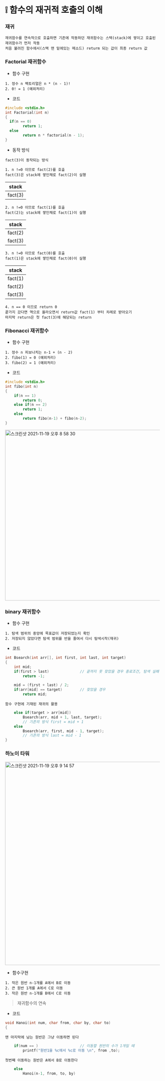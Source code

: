 # :grey_exclamation: 함수의 재귀적 호출의 이해
### 재귀
```
재귀함수를 연속적으로 호출하면 기존에 작동하던 재귀함수는 스택(stack)에 쌓이고 호출된 재귀함수가 먼저 작동
처음 불려진 함수에서(스택 맨 밑에있는 메소드) returm 되는 값이 최종 return 값
```

### Factorial 재귀함수
* 함수 구현
```
1. 정수 n 팩토리얼은 n * (n - 1)!
2. 0! = 1 (예외처리)
```
* 코드
```.c
#include <stdio.h>
int Factorial(int n)
{
  if(n == 0)
        return 1;
  else
        return n * factorial(n - 1);
}
```
* 동작 방식
```
fact(3)이 동작되는 방식

1. n !=0 이므로 fact(2)를 호출
fact(3)은 stack에 쌓인채로 fact(2)이 실행
```
|stack|
|:---:|
|fact(3)|

```
2. n !=0 이므로 fact(1)를 호출
fact(2)는 stack에 쌓인채로 fact(1)이 실행
```
|stack|
|:---:|
|fact(2)|
|fact(3)|
```
3. n !=0 이므로 fact(0)를 호출
fact(1)은 stack에 쌓인채로 fact(0)이 실행
```
|stack|
|:---:|
|fact(1)|
|fact(2)|
|fact(3)|
```
4. n == 0 이므로 return 0
끝가지 갔다면 역으로 올라오면서 return값 fact(1) 부터 차례로 받아오기
마지막 return은 첫 fact(3)에 해당되는 return
```
### Fibonacci 재귀함수
* 함수 구현
```
1. 정수 n 피보나치는 n-1 + (n - 2)
2. fibo(1) = 0 (예외처리)
3. fibo(2) = 1 (예외처리)
```
* 코드
```.c
#include <stdio.h>
int fibo(int n)
{
    if(n == 1)
        return 0;
    else if(n == 2)
        return 1;
    else
        return fibo(n-1) + fibo(n-2);
}
```
<img width="556" alt="스크린샷 2021-11-19 오후 8 58 30" src="https://user-images.githubusercontent.com/87407504/142619304-f1a69bf7-bad4-4943-afda-b064e1d1735f.png"><br>
### binary 재귀함수
* 함수 구현
```
1. 탐색 범위의 중앙에 목표값이 저장되었는지 확인
2. 저장되지 않았다면 탐색 범위를 반을 줄여서 다시 탐색시작(재귀)
```
* 코드
```.c
int Bsearch(int arr[], int first, int last, int target)
{
    int mid;
    if(first > last)              // 끝까지 못 찾았을 경우 종료조건, 탐색 실패 경우의 예외처리
        return -1;
        
    mid = (first + last) / 2;
    if(arr[mid] == target)        // 찾았을 경우
        return mid;
```
```
함수 구현에 기재된 재귀의 활용
```
```.c
    else if(target > arr[mid])
        Bsearch(arr, mid + 1, last, target);
        // 기존의 방식 first = mid + 1
    else
        Bsearch(arr, first, mid - 1, target);
        // 기존의 방식 last = mid - 1
}
```
### 하노이 타워
<img width="662" alt="스크린샷 2021-11-19 오후 9 14 57" src="https://user-images.githubusercontent.com/87407504/142621272-2a4414b6-6afa-4fab-90f2-09a0d7f34b25.png"><br>
* 함수구현
```
1. 작은 원반 n-1개를 A에서 B로 이동
2. 큰 원반 1개를 A에서 C로 이동
3. 작은 원반 n-1개를 B에서 C로 이동
```
> 재귀함수의 연속
* 코드
```.c
void Hanoi(int num, char from, char by, char to)
{
```
```
맨 마지막에 남는 원반은 그냥 이동하면 된다
```
```.c
    if(num == )                   // 이동할 원반의 수가 1개일 떼
        printf("원반1을 %c에서 %c로 이동 \n", from ,to);
```
```
첫번째 이동하는 원반은 A에서 B로 이동한다
```
```.c
    else
        Hanoi(n-1, from, to, by)
```
```.c

```
